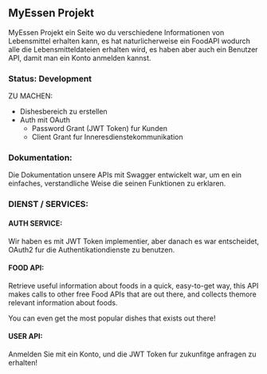 ## MyEssen Projekt


MyEssen Projekt ein Seite wo du verschiedene Informationen von Lebensmittel erhalten kann, es hat naturlicherweise ein FoodAPI wodurch alle die Lebensmitteldateien erhalten wird, es haben aber auch ein Benutzer API, damit man ein Konto anmelden kannst.

### Status: Development

ZU MACHEN:

* Dishesbereich zu erstellen
* Auth mit OAuth
  * Password Grant (JWT Token) fur Kunden
  * Client Grant fur Inneresdienstekommunikation
  

### Dokumentation:

Die Dokumentation unsere APIs mit Swagger entwickelt war, um en ein einfaches, verstandliche Weise die seinen Funktionen zu erklaren.

### DIENST / SERVICES:

#### AUTH SERVICE:

Wir haben es mit JWT Token implementier, aber danach es war entscheidet, OAuth2 fur die Authentikationdienste zu benutzen.

#### FOOD API:


Retrieve useful information about foods in a quick, easy-to-get way, this API makes calls to other free Food APIs that are out there, and collects themore relevant information about foods.

You can even get the most popular dishes that exists out there!

#### USER API:

Anmelden Sie mit ein Konto, und die JWT Token fur zukunfitge anfragen zu erhalten!

###

